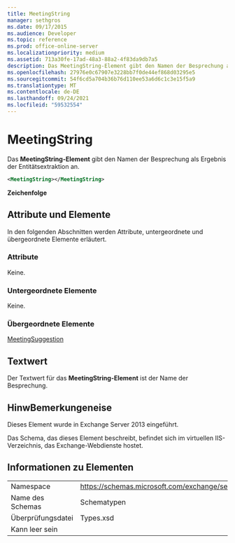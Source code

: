 ```yaml
---
title: MeetingString
manager: sethgros
ms.date: 09/17/2015
ms.audience: Developer
ms.topic: reference
ms.prod: office-online-server
ms.localizationpriority: medium
ms.assetid: 713a30fe-17ad-48a3-88a2-4f83da9db7a5
description: Das MeetingString-Element gibt den Namen der Besprechung als Ergebnis der Entitätsextraktion an.
ms.openlocfilehash: 27976e0c67907e3228bb7f0de44ef868d03295e5
ms.sourcegitcommit: 54f6cd5a704b36b76d110ee53a6d6c1c3e15f5a9
ms.translationtype: MT
ms.contentlocale: de-DE
ms.lasthandoff: 09/24/2021
ms.locfileid: "59532554"
---
```

# <a name="meetingstring"></a>MeetingString

Das **MeetingString-Element** gibt den Namen der Besprechung als Ergebnis der Entitätsextraktion an. 
  
```XML
<MeetingString></MeetingString>
```

 **Zeichenfolge**
## <a name="attributes-and-elements"></a>Attribute und Elemente

In den folgenden Abschnitten werden Attribute, untergeordnete und übergeordnete Elemente erläutert.
  
### <a name="attributes"></a>Attribute

Keine.
  
### <a name="child-elements"></a>Untergeordnete Elemente

Keine.
  
### <a name="parent-elements"></a>Übergeordnete Elemente

[MeetingSuggestion](meetingsuggestion.md)
  
## <a name="text-value"></a>Textwert

Der Textwert für das **MeetingString-Element** ist der Name der Besprechung. 
  
## <a name="remarks"></a>HinwBemerkungeneise

Dieses Element wurde in Exchange Server 2013 eingeführt.
  
Das Schema, das dieses Element beschreibt, befindet sich im virtuellen IIS-Verzeichnis, das Exchange-Webdienste hostet.
  
## <a name="element-information"></a>Informationen zu Elementen

|||
|:-----|:-----|
|Namespace  <br/> |https://schemas.microsoft.com/exchange/services/2006/types  <br/> |
|Name des Schemas  <br/> |Schematypen  <br/> |
|Überprüfungsdatei  <br/> |Types.xsd  <br/> |
|Kann leer sein  <br/> ||
   

